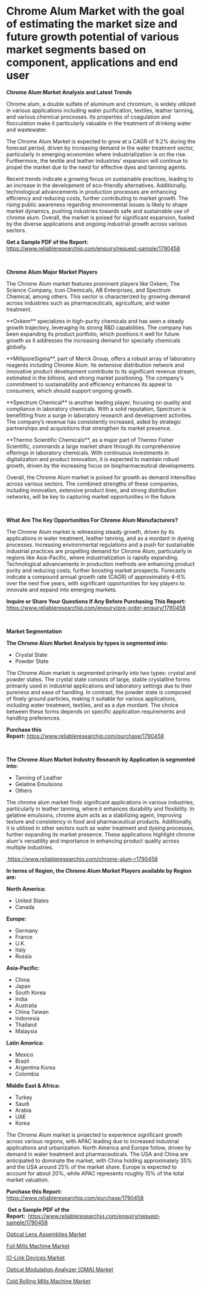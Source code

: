 <p><h1>Chrome Alum Market with the goal of estimating the market size and future growth potential of various market segments based on component, applications and end user</h1></p><p><strong>Chrome Alum Market Analysis and Latest Trends</strong></p>
<p><p>Chrome alum, a double sulfate of aluminum and chromium, is widely utilized in various applications including water purification, textiles, leather tanning, and various chemical processes. Its properties of coagulation and flocculation make it particularly valuable in the treatment of drinking water and wastewater.</p><p>The Chrome Alum Market is expected to grow at a CAGR of 9.2% during the forecast period, driven by increasing demand in the water treatment sector, particularly in emerging economies where industrialization is on the rise. Furthermore, the textile and leather industries' expansion will continue to propel the market due to the need for effective dyes and tanning agents.</p><p>Recent trends indicate a growing focus on sustainable practices, leading to an increase in the development of eco-friendly alternatives. Additionally, technological advancements in production processes are enhancing efficiency and reducing costs, further contributing to market growth. The rising public awareness regarding environmental issues is likely to shape market dynamics, pushing industries towards safe and sustainable use of chrome alum. Overall, the market is poised for significant expansion, fueled by the diverse applications and ongoing industrial growth across various sectors.</p></p>
<p><strong>Get a Sample PDF of the Report:&nbsp;</strong> <a href="https://www.reliableresearchiq.com/enquiry/request-sample/1790458?utm_campaign=3071&utm_medium=2&utm_source=Github&utm_content=ia&utm_term=01042025&utm_id=chrome-alum">https://www.reliableresearchiq.com/enquiry/request-sample/1790458</a></p>
<p>&nbsp;</p>
<p><strong>Chrome Alum Major Market Players</strong></p>
<p><p>The Chrome Alum market features prominent players like Oxkem, The Science Company, Icon Chemicals, AB Enterprises, and Spectrum Chemical, among others. This sector is characterized by growing demand across industries such as pharmaceuticals, agriculture, and water treatment.</p><p>**Oxkem** specializes in high-purity chemicals and has seen a steady growth trajectory, leveraging its strong R&D capabilities. The company has been expanding its product portfolio, which positions it well for future growth as it addresses the increasing demand for specialty chemicals globally.</p><p>**MilliporeSigma**, part of Merck Group, offers a robust array of laboratory reagents including Chrome Alum. Its extensive distribution network and innovative product development contribute to its significant revenue stream, estimated in the billions, and strong market positioning. The company's commitment to sustainability and efficiency enhances its appeal to consumers, which should support ongoing growth.</p><p>**Spectrum Chemical** is another leading player, focusing on quality and compliance in laboratory chemicals. With a solid reputation, Spectrum is benefitting from a surge in laboratory research and development activities. The company’s revenue has consistently increased, aided by strategic partnerships and acquisitions that strengthen its market presence.</p><p>**Thermo Scientific Chemicals**, as a major part of Thermo Fisher Scientific, commands a large market share through its comprehensive offerings in laboratory chemicals. With continuous investments in digitalization and product innovation, it is expected to maintain robust growth, driven by the increasing focus on biopharmaceutical developments.</p><p>Overall, the Chrome Alum market is poised for growth as demand intensifies across various sectors. The combined strengths of these companies, including innovation, extensive product lines, and strong distribution networks, will be key to capturing market opportunities in the future.</p></p>
<p>&nbsp;</p>
<p><strong>What Are The Key Opportunities For Chrome Alum Manufacturers?</strong></p>
<p><p>The Chrome Alum market is witnessing steady growth, driven by its applications in water treatment, leather tanning, and as a mordant in dyeing processes. Increasing environmental regulations and a push for sustainable industrial practices are propelling demand for Chrome Alum, particularly in regions like Asia-Pacific, where industrialization is rapidly expanding. Technological advancements in production methods are enhancing product purity and reducing costs, further boosting market prospects. Forecasts indicate a compound annual growth rate (CAGR) of approximately 4-6% over the next five years, with significant opportunities for key players to innovate and expand into emerging markets.</p></p>
<p><strong>Inquire or Share Your Questions If Any Before Purchasing This Report:</strong> <a href="https://www.reliableresearchiq.com/enquiry/pre-order-enquiry/1790458?utm_campaign=3071&utm_medium=2&utm_source=Github&utm_content=ia&utm_term=01042025&utm_id=chrome-alum">https://www.reliableresearchiq.com/enquiry/pre-order-enquiry/1790458</a></p>
<p>&nbsp;</p>
<p><strong>Market Segmentation</strong></p>
<p><strong>The Chrome Alum Market Analysis by types is segmented into:</strong></p>
<p><ul><li>Crystal State</li><li>Powder State</li></ul></p>
<p><p>The Chrome Alum market is segmented primarily into two types: crystal and powder states. The crystal state consists of large, stable crystalline forms primarily used in industrial applications and laboratory settings due to their pureness and ease of handling. In contrast, the powder state is composed of finely ground particles, making it suitable for various applications, including water treatment, textiles, and as a dye mordant. The choice between these forms depends on specific application requirements and handling preferences.</p></p>
<p><strong>Purchase this Report:&nbsp;</strong><a href="https://www.reliableresearchiq.com/purchase/1790458?utm_campaign=3071&utm_medium=2&utm_source=Github&utm_content=ia&utm_term=01042025&utm_id=chrome-alum">https://www.reliableresearchiq.com/purchase/1790458</a></p>
<p>&nbsp;</p>
<p><strong>The Chrome Alum Market Industry Research by Application is segmented into:</strong></p>
<p><ul><li>Tanning of Leather</li><li>Gelatine Emulsions</li><li>Others</li></ul></p>
<p><p>The chrome alum market finds significant applications in various industries, particularly in leather tanning, where it enhances durability and flexibility. In gelatine emulsions, chrome alum acts as a stabilizing agent, improving texture and consistency in food and pharmaceutical products. Additionally, it is utilized in other sectors such as water treatment and dyeing processes, further expanding its market presence. These applications highlight chrome alum's versatility and importance in enhancing product quality across multiple industries.</p></p>
<p><a href="https://www.reliableresearchiq.com/chrome-alum-r1790458?utm_campaign=3071&utm_medium=2&utm_source=Github&utm_content=ia&utm_term=01042025&utm_id=chrome-alum">&nbsp;https://www.reliableresearchiq.com/chrome-alum-r1790458</a></p>
<p><strong>In terms of Region, the Chrome Alum Market Players available by Region are:</strong></p>
<p>
    <p> <strong> North America: </strong>
        <ul>
            <li>United States</li>
            <li>Canada</li>
        </ul>
        </p> 
    <p> <strong> Europe: </strong>
        <ul>
            <li>Germany</li>
            <li>France</li>
            <li>U.K.</li>
            <li>Italy</li>
            <li>Russia</li>
        </ul>
        </p> 
    <p> <strong> Asia-Pacific: </strong>
        <ul>
            <li>China</li>
            <li>Japan</li>
            <li>South Korea</li>
            <li>India</li>
            <li>Australia</li>
            <li>China Taiwan</li>
            <li>Indonesia</li>
            <li>Thailand</li>
            <li>Malaysia</li>
        </ul>
        </p> 
    <p> <strong> Latin America: </strong>
        <ul>
            <li>Mexico</li>
            <li>Brazil</li>
            <li>Argentina Korea</li>
            <li>Colombia</li>
        </ul>
        </p> 
    <p> <strong> Middle East & Africa: </strong>
        <ul>
            <li>Turkey</li>
            <li>Saudi</li>
            <li>Arabia</li>
            <li>UAE</li>
            <li>Korea</li>
        </ul>
    </p>
    </p>
<p><p>The Chrome Alum market is projected to experience significant growth across various regions, with APAC leading due to increased industrial applications and urbanization. North America and Europe follow, driven by demand in water treatment and pharmaceuticals. The USA and China are anticipated to dominate the market, with China holding approximately 35% and the USA around 25% of the market share. Europe is expected to account for about 20%, while APAC represents roughly 15% of the total market valuation.</p></p>
<p><strong>Purchase this Report: </strong><a href="https://www.reliableresearchiq.com/purchase/1790458?utm_campaign=3071&utm_medium=2&utm_source=Github&utm_content=ia&utm_term=01042025&utm_id=chrome-alum">https://www.reliableresearchiq.com/purchase/1790458</a></p>
<p>&nbsp;<strong>Get a Sample PDF of the Report:&nbsp;&nbsp;</strong><a href="https://www.reliableresearchiq.com/enquiry/request-sample/1790458?utm_campaign=3071&utm_medium=2&utm_source=Github&utm_content=ia&utm_term=01042025&utm_id=chrome-alum">https://www.reliableresearchiq.com/enquiry/request-sample/1790458</a></p>
<p><strong></strong></p>
<p><p><a href="https://www.linkedin.com/pulse/anticipated-cagr-139-optical-lens-assemblies-market-analysis-3qp8e?utm_campaign=3071&utm_medium=2&utm_source=Github&utm_content=ia&utm_term=01042025&utm_id=chrome-alum">Optical Lens Assemblies Market</a></p><p><a href="https://www.linkedin.com/pulse/revenue-analysis-forecast-foil-mills-machine-market-pjuge?utm_campaign=3071&utm_medium=2&utm_source=Github&utm_content=ia&utm_term=01042025&utm_id=chrome-alum">Foil Mills Machine Market</a></p><p><a href="https://www.linkedin.com/pulse/io-link-devices-market-size-share-research-report-2025-2032-xinge?utm_campaign=3071&utm_medium=2&utm_source=Github&utm_content=ia&utm_term=01042025&utm_id=chrome-alum">IO-Link Devices Market</a></p><p><a href="https://www.linkedin.com/pulse/navigating-optical-modulation-analyzer-oma-market-through-2025-2032showing-trlke?utm_campaign=3071&utm_medium=2&utm_source=Github&utm_content=ia&utm_term=01042025&utm_id=chrome-alum">Optical Modulation Analyzer (OMA) Market</a></p><p><a href="https://www.linkedin.com/pulse/comprehensive-review-cold-rolling-mills-machine-market-size-jgzbe?utm_campaign=3071&utm_medium=2&utm_source=Github&utm_content=ia&utm_term=01042025&utm_id=chrome-alum">Cold Rolling Mills Machine Market</a></p></p>